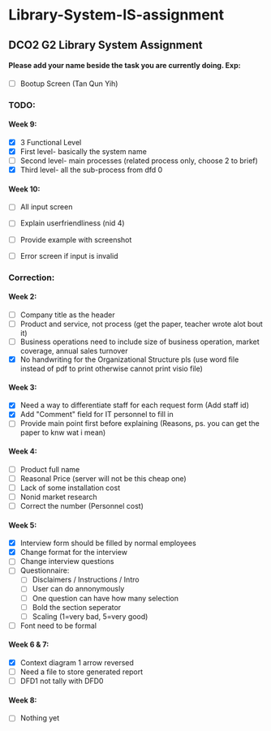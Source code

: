 # Library-System-IS-assignment
## DCO2 G2 Library System Assignment

#### Please add your name beside the task you are currently doing. Exp: 
- [ ] Bootup Screen (Tan Qun Yih)

### TODO:    
#### Week 9:
- [x] 3 Functional Level
- [x] First level- basically the system name
- [ ] Second level- main processes (related process only, choose 2 to brief)
- [x] Third level- all the sub-process from dfd 0

#### Week 10:
- [ ] All input screen
- [ ] Explain userfriendliness (nid 4)
- [ ] Provide example with screenshot
- [ ] Error screen if input is invalid

    
### Correction:
#### Week 2:
- [ ] Company title as the header
- [ ] Product and service, not process (get the paper, teacher wrote alot bout it)
- [ ] Business operations need to include size of business operation, market coverage, annual sales turnover
- [x] No handwriting for the Organizational Structure pls (use word file instead of pdf to print otherwise cannot print visio file)
    
#### Week 3:
- [x] Need a way to differentiate staff for each request form (Add staff id)
- [x] Add "Comment" field for IT personnel to fill in
- [ ] Provide main point first before explaining (Reasons, ps. you can get the paper to knw wat i mean)
    
#### Week 4:
- [ ] Product full name
- [ ] Reasonal Price (server will not be this cheap one)
- [ ] Lack of some installation cost
- [ ] Nonid market research
- [ ] Correct the number (Personnel cost)
    
#### Week 5:
- [x] Interview form should be filled by normal employees
- [x] Change format for the interview
- [ ] Change interview questions
- [ ] Questionnaire:
  - [ ] Disclaimers / Instructions / Intro
  - [ ] User can do annonymously
  - [ ] One question can have how many selection
  - [ ] Bold the section seperator
  - [ ] Scaling (1=very bad, 5=very good)
- [ ] Font need to be formal

#### Week 6 & 7:
- [x] Context diagram 1 arrow reversed
- [ ] Need a file to store generated report
- [ ] DFD1 not tally with DFD0

#### Week 8:
- [ ] Nothing yet
